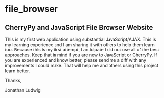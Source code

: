 file_browser
============

CherryPy and JavaScript File Browser Website
--------------------------------------------

This is my first web application using substantial
JavaScript/AJAX. This is my learning experience
and I am sharing it with others to help them learn
too. Because this is my first attempt, I
anticipate I did not use all of the best
approaches. Keep that in mind if you are new to
JavaScript or CherryPy. If you are experienced and
know better, please send me a diff with any
improvements I could make. That will help me
and others using this project learn better.

Thanks,

Jonathan Ludwig
